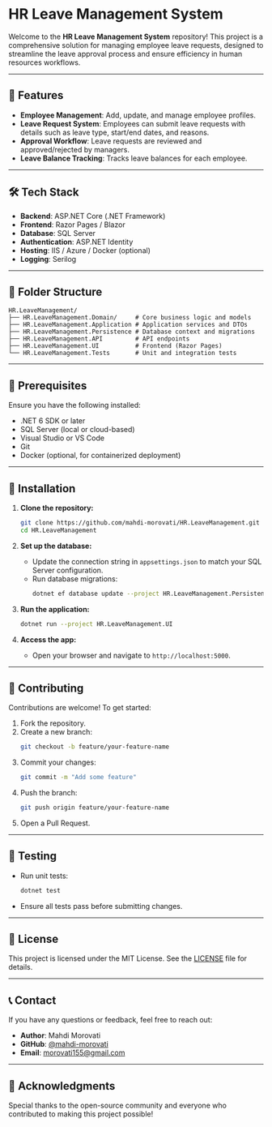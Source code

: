 # HR Leave Management System

Welcome to the **HR Leave Management System** repository! This project is a comprehensive solution for managing employee leave requests, designed to streamline the leave approval process and ensure efficiency in human resources workflows.

---

## 🚀 Features

- **Employee Management**: Add, update, and manage employee profiles.
- **Leave Request System**: Employees can submit leave requests with details such as leave type, start/end dates, and reasons.
- **Approval Workflow**: Leave requests are reviewed and approved/rejected by managers.
- **Leave Balance Tracking**: Tracks leave balances for each employee.

---

## 🛠️ Tech Stack

- **Backend**: ASP.NET Core (.NET Framework)
- **Frontend**: Razor Pages / Blazor
- **Database**: SQL Server
- **Authentication**: ASP.NET Identity
- **Hosting**: IIS / Azure / Docker (optional)
- **Logging**: Serilog

---

## 📂 Folder Structure

```
HR.LeaveManagement/
├── HR.LeaveManagement.Domain/     # Core business logic and models
├── HR.LeaveManagement.Application # Application services and DTOs
├── HR.LeaveManagement.Persistence # Database context and migrations
├── HR.LeaveManagement.API         # API endpoints
├── HR.LeaveManagement.UI          # Frontend (Razor Pages)
└── HR.LeaveManagement.Tests       # Unit and integration tests
```

---

## 🚧 Prerequisites

Ensure you have the following installed:

- .NET 6 SDK or later
- SQL Server (local or cloud-based)
- Visual Studio or VS Code
- Git
- Docker (optional, for containerized deployment)

---

## 🔧 Installation

1. **Clone the repository:**
   ```bash
   git clone https://github.com/mahdi-morovati/HR.LeaveManagement.git
   cd HR.LeaveManagement
   ```

2. **Set up the database:**
   - Update the connection string in `appsettings.json` to match your SQL Server configuration.
   - Run database migrations:
     ```bash
     dotnet ef database update --project HR.LeaveManagement.Persistence
     ```

3. **Run the application:**
   ```bash
   dotnet run --project HR.LeaveManagement.UI
   ```

4. **Access the app:**
   - Open your browser and navigate to `http://localhost:5000`.

---

## 🤝 Contributing

Contributions are welcome! To get started:

1. Fork the repository.
2. Create a new branch:
   ```bash
   git checkout -b feature/your-feature-name
   ```
3. Commit your changes:
   ```bash
   git commit -m "Add some feature"
   ```
4. Push the branch:
   ```bash
   git push origin feature/your-feature-name
   ```
5. Open a Pull Request.

---

## 🧪 Testing

- Run unit tests:
  ```bash
  dotnet test
  ```
- Ensure all tests pass before submitting changes.

---

## 📜 License

This project is licensed under the MIT License. See the [LICENSE](LICENSE) file for details.

---

## 📞 Contact

If you have any questions or feedback, feel free to reach out:
- **Author**: Mahdi Morovati
- **GitHub**: [@mahdi-morovati](https://github.com/mahdi-morovati)
- **Email**: [morovati155@gmail.com](mailto:morovati155@gmail.com)

---

## 🌟 Acknowledgments

Special thanks to the open-source community and everyone who contributed to making this project possible!
